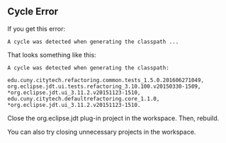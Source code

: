 ## Cycle Error

If you get this error:

```
A cycle was detected when generating the classpath ...
```

That looks something like this:

```
A cycle was detected when generating the classpath:

edu.cuny.citytech.refactoring.common.tests_1.5.0.201606271049,
org.eclipse.jdt.ui.tests.refactoring_3.10.100.v20150330-1509,
*org.eclipse.jdt.ui_3.11.2.v20151123-1510,
edu.cuny.citytech.defaultrefactoring.core_1.1.0,
*org.eclipse.jdt.ui_3.11.2.v20151123-1510.
```

Close the org.eclipse.jdt plug-in project in the workspace. Then, rebuild.

You can also try closing unnecessary projects in the workspace.

